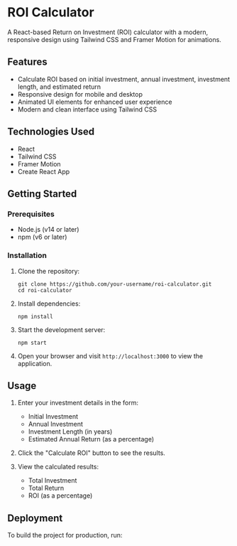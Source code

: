 # ROI Calculator

A React-based Return on Investment (ROI) calculator with a modern, responsive design using Tailwind CSS and Framer Motion for animations.

## Features

- Calculate ROI based on initial investment, annual investment, investment length, and estimated return
- Responsive design for mobile and desktop
- Animated UI elements for enhanced user experience
- Modern and clean interface using Tailwind CSS

## Technologies Used

- React
- Tailwind CSS
- Framer Motion
- Create React App

## Getting Started

### Prerequisites

- Node.js (v14 or later)
- npm (v6 or later)

### Installation

1. Clone the repository:
   ```
   git clone https://github.com/your-username/roi-calculator.git
   cd roi-calculator
   ```

2. Install dependencies:
   ```
   npm install
   ```

3. Start the development server:
   ```
   npm start
   ```

4. Open your browser and visit `http://localhost:3000` to view the application.

## Usage

1. Enter your investment details in the form:
   - Initial Investment
   - Annual Investment
   - Investment Length (in years)
   - Estimated Annual Return (as a percentage)

2. Click the "Calculate ROI" button to see the results.

3. View the calculated results:
   - Total Investment
   - Total Return
   - ROI (as a percentage)

## Deployment

To build the project for production, run:

